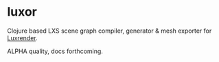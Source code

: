 # luxor

Clojure based LXS scene graph compiler, generator &amp; mesh exporter
for [Luxrender](http://luxrender.net).

ALPHA quality, docs forthcoming.
